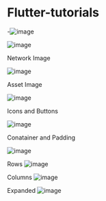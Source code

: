 # Flutter-tutorials
-![image](https://user-images.githubusercontent.com/61565391/157417889-6a33ff90-ae2d-4544-8a46-b5386ab61fa3.png)

![image](https://user-images.githubusercontent.com/61565391/157449299-b8414224-bdd2-4aba-bcb3-1752bde64d9f.png)

Network Image

![image](https://user-images.githubusercontent.com/61565391/157658011-3bb3b7e7-736b-49d2-8b63-f6f40fe46019.png)

Asset Image

![image](https://user-images.githubusercontent.com/61565391/157661101-195668cd-0316-4348-ac75-2b21c1c2a4df.png)

Icons and Buttons

![image](https://user-images.githubusercontent.com/61565391/157690023-f04b222c-1ea4-4135-9ee6-78055512b192.png)

Conatainer and Padding

![image](https://user-images.githubusercontent.com/61565391/157754345-a770abec-8a5a-4729-a745-643ea7c830f4.png)

Rows
![image](https://user-images.githubusercontent.com/61565391/157757553-8eef16de-1615-4a70-852d-041daae5a507.png)

Columns
![image](https://user-images.githubusercontent.com/61565391/157890990-99cae1d9-4454-43ca-8261-dd691c615386.png)

Expanded
![image](https://user-images.githubusercontent.com/61565391/157899451-5df9287c-7097-422d-a86a-cb6b182b82c9.png)
